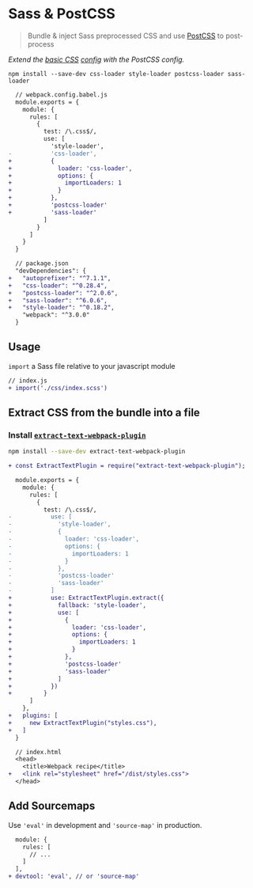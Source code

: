 # Sass & PostCSS
> Bundle & inject Sass preprocessed CSS and use [PostCSS](http://postcss.org/) to post-process

*Extend the [basic CSS](https://github.com/mrmartineau/webpack-recipes/tree/master/css/css#readme) [config](https://github.com/mrmartineau/webpack-recipes/blob/master/css/css/webpack.config.babel.js) with the PostCSS config.*

```
npm install --save-dev css-loader style-loader postcss-loader sass-loader
```

```diff
  // webpack.config.babel.js
  module.exports = {
    module: {
      rules: [
        {
          test: /\.css$/,
          use: [
            'style-loader',
-           'css-loader',
+           {
+             loader: 'css-loader',
+             options: {
+               importLoaders: 1
+             }
+           },
+           'postcss-loader'
+           'sass-loader'
          ]
        }
      ]
    }
  }

  // package.json
  "devDependencies": {
+   "autoprefixer": "^7.1.1",
+   "css-loader": "^0.28.4",
+   "postcss-loader": "^2.0.6",
+   "sass-loader": "^6.0.6",
+   "style-loader": "^0.18.2",
    "webpack": "^3.0.0"
  }
```

## Usage
`import` a Sass file relative to your javascript module

```diff
// index.js
+ import('./css/index.scss')
```

## Extract CSS from the bundle into a file

### Install [`extract-text-webpack-plugin`](https://github.com/webpack-contrib/extract-text-webpack-plugin)
```sh
npm install --save-dev extract-text-webpack-plugin
```

```diff
+ const ExtractTextPlugin = require("extract-text-webpack-plugin");

  module.exports = {
    module: {
      rules: [
        {
          test: /\.css$/,
-           use: [
-             'style-loader',
-             {
-               loader: 'css-loader',
-               options: {
-                 importLoaders: 1
-               }
-             },
-             'postcss-loader'
-             'sass-loader'
-           ]
+           use: ExtractTextPlugin.extract({
+             fallback: 'style-loader',
+             use: [
+               {
+                 loader: 'css-loader',
+                 options: {
+                   importLoaders: 1
+                 }
+               },
+               'postcss-loader'
+               'sass-loader'
+             ]
+           })
+         }
      ]
    },
+   plugins: [
+     new ExtractTextPlugin("styles.css"),
+   ]
  }

  // index.html
  <head>
    <title>Webpack recipe</title>
+   <link rel="stylesheet" href="/dist/styles.css">
  </head>
```

## Add Sourcemaps
Use `'eval'` in development and `'source-map'` in production.

```diff
  module: {
    rules: [
      // ...
    ]
  ],
+ devtool: 'eval', // or 'source-map'
```

